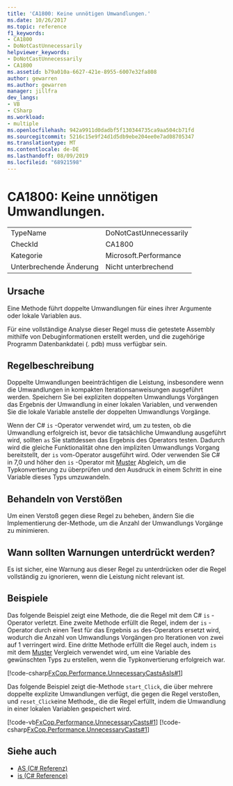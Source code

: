 ```yaml
---
title: 'CA1800: Keine unnötigen Umwandlungen.'
ms.date: 10/26/2017
ms.topic: reference
f1_keywords:
- CA1800
- DoNotCastUnnecessarily
helpviewer_keywords:
- DoNotCastUnnecessarily
- CA1800
ms.assetid: b79a010a-6627-421e-8955-6007e32fa808
author: gewarren
ms.author: gewarren
manager: jillfra
dev_langs:
- VB
- CSharp
ms.workload:
- multiple
ms.openlocfilehash: 942a9911d0dadbf5f130344735ca9aa504cb71fd
ms.sourcegitcommit: 5216c15e9f24d1d5db9ebe204ee0e7ad08705347
ms.translationtype: MT
ms.contentlocale: de-DE
ms.lasthandoff: 08/09/2019
ms.locfileid: "68921598"
---
```

# <a name="ca1800-do-not-cast-unnecessarily"></a>CA1800: Keine unnötigen Umwandlungen.

|||
|-|-|
|TypeName|DoNotCastUnnecessarily|
|CheckId|CA1800|
|Kategorie|Microsoft.Performance|
|Unterbrechende Änderung|Nicht unterbrechend|

## <a name="cause"></a>Ursache
Eine Methode führt doppelte Umwandlungen für eines ihrer Argumente oder lokale Variablen aus.

Für eine vollständige Analyse dieser Regel muss die getestete Assembly mithilfe von Debuginformationen erstellt werden, und die zugehörige Programm Datenbankdatei (. pdb) muss verfügbar sein.

## <a name="rule-description"></a>Regelbeschreibung
Doppelte Umwandlungen beeinträchtigen die Leistung, insbesondere wenn die Umwandlungen in kompakten Iterationsanweisungen ausgeführt werden. Speichern Sie bei expliziten doppelten Umwandlungs Vorgängen das Ergebnis der Umwandlung in einer lokalen Variablen, und verwenden Sie die lokale Variable anstelle der doppelten Umwandlungs Vorgänge.

Wenn der C# `is` -Operator verwendet wird, um zu testen, ob die Umwandlung erfolgreich ist, bevor die tatsächliche Umwandlung ausgeführt wird, sollten `as` Sie stattdessen das Ergebnis des Operators testen. Dadurch wird die gleiche Funktionalität ohne den impliziten Umwandlungs Vorgang bereitstellt, der `is` vom-Operator ausgeführt wird. Oder verwenden Sie C# in 7,0 und höher den `is` -Operator mit [Muster](/dotnet/csharp/language-reference/keywords/is#pattern-matching-with-is) Abgleich, um die Typkonvertierung zu überprüfen und den Ausdruck in einem Schritt in eine Variable dieses Typs umzuwandeln.

## <a name="how-to-fix-violations"></a>Behandeln von Verstößen
Um einen Verstoß gegen diese Regel zu beheben, ändern Sie die Implementierung der-Methode, um die Anzahl der Umwandlungs Vorgänge zu minimieren.

## <a name="when-to-suppress-warnings"></a>Wann sollten Warnungen unterdrückt werden?
Es ist sicher, eine Warnung aus dieser Regel zu unterdrücken oder die Regel vollständig zu ignorieren, wenn die Leistung nicht relevant ist.

## <a name="examples"></a>Beispiele
Das folgende Beispiel zeigt eine Methode, die die Regel mit dem C# `is` -Operator verletzt. Eine zweite Methode erfüllt die Regel, indem der `is` -Operator durch einen Test für das Ergebnis `as` des-Operators ersetzt wird, wodurch die Anzahl von Umwandlungs Vorgängen pro Iterationen von zwei auf 1 verringert wird. Eine dritte Methode erfüllt die Regel auch, indem `is` mit dem [Muster](/dotnet/csharp/language-reference/keywords/is#pattern-matching-with-is) Vergleich verwendet wird, um eine Variable des gewünschten Typs zu erstellen, wenn die Typkonvertierung erfolgreich war.

[!code-csharp[FxCop.Performance.UnnecessaryCastsAsIs#1](../code-quality/codesnippet/CSharp/ca1800-do-not-cast-unnecessarily_1.cs)]

Das folgende Beispiel zeigt die-Methode `start_Click`, die über mehrere doppelte explizite Umwandlungen verfügt, die gegen die Regel verstoßen, und `reset_Click`eine Methode,, die die Regel erfüllt, indem die Umwandlung in einer lokalen Variablen gespeichert wird.

[!code-vb[FxCop.Performance.UnnecessaryCasts#1](../code-quality/codesnippet/VisualBasic/ca1800-do-not-cast-unnecessarily_2.vb)]
[!code-csharp[FxCop.Performance.UnnecessaryCasts#1](../code-quality/codesnippet/CSharp/ca1800-do-not-cast-unnecessarily_2.cs)]

## <a name="see-also"></a>Siehe auch

- [AS (C# Referenz)](/dotnet/csharp/language-reference/keywords/as)
- [is (C# Reference)](/dotnet/csharp/language-reference/keywords/is)